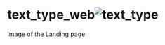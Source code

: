 # text_type_web![text_type](https://user-images.githubusercontent.com/111493898/221832427-29d08fbc-1cf9-4875-9247-d17160523399.png)
Image of the Landing page
